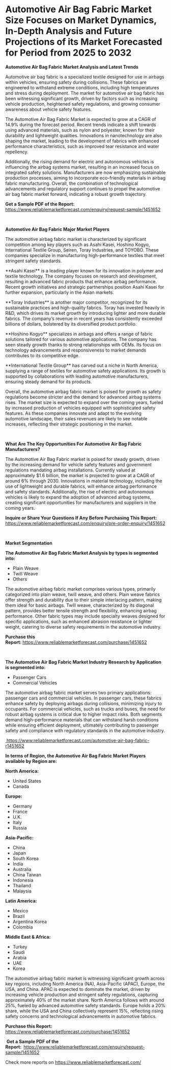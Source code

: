 <p><h1>Automotive Air Bag Fabric Market Size Focuses on Market Dynamics, In-Depth Analysis and Future Projections of its Market Forecasted for Period from 2025 to 2032</h1></p><p><strong>Automotive Air Bag Fabric Market Analysis and Latest Trends</strong></p>
<p><p>Automotive air bag fabric is a specialized textile designed for use in airbags within vehicles, ensuring safety during collisions. These fabrics are engineered to withstand extreme conditions, including high temperatures and stress during deployment. The market for automotive air bag fabric has been witnessing significant growth, driven by factors such as increasing vehicle production, heightened safety regulations, and growing consumer awareness about vehicle safety features.</p><p>The Automotive Air Bag Fabric Market is expected to grow at a CAGR of 14.9% during the forecast period. Recent trends indicate a shift towards using advanced materials, such as nylon and polyester, known for their durability and lightweight qualities. Innovations in nanotechnology are also shaping the market, leading to the development of fabrics with enhanced performance characteristics, such as improved tear resistance and water repellency.</p><p>Additionally, the rising demand for electric and autonomous vehicles is influencing the airbag systems market, resulting in an increased focus on integrated safety solutions. Manufacturers are now emphasizing sustainable production processes, aiming to incorporate eco-friendly materials in airbag fabric manufacturing. Overall, the combination of technological advancements and regulatory support continues to propel the automotive air bag fabric market forward, indicating a robust growth trajectory.</p></p>
<p><strong>Get a Sample PDF of the Report:&nbsp;</strong> <a href="https://www.reliablemarketforecast.com/enquiry/request-sample/1451652?utm_campaign=3458&utm_medium=2&utm_source=Github&utm_content=ia&utm_term=30032025&utm_id=automotive-air-bag-fabric">https://www.reliablemarketforecast.com/enquiry/request-sample/1451652</a></p>
<p>&nbsp;</p>
<p><strong>Automotive Air Bag Fabric Major Market Players</strong></p>
<p><p>The automotive airbag fabric market is characterized by significant competition among key players such as Asahi Kasei, Hoshino Kogyo, International Textile Group, Seiren, Toray Industries, and TOYOBO. These companies specialize in manufacturing high-performance textiles that meet stringent safety standards.</p><p>**Asahi Kasei** is a leading player known for its innovation in polymer and textile technology. The company focuses on research and development, resulting in advanced fabric products that enhance airbag performance. Recent growth initiatives and strategic partnerships position Asahi Kasei for further expansion, particularly in the Asian markets.</p><p>**Toray Industries** is another major competitor, recognized for its sustainable practices and high-quality fabrics. Toray has invested heavily in R&D, which drives its market growth by introducing lighter and more durable fabrics. The company’s revenue in recent years has consistently exceeded billions of dollars, bolstered by its diversified product portfolio.</p><p>**Hoshino Kogyo** specializes in airbags and offers a range of fabric solutions tailored for various automotive applications. The company has seen steady growth thanks to strong relationships with OEMs. Its focus on technology advancements and responsiveness to market demands contributes to its competitive edge.</p><p>**International Textile Group** has carved out a niche in North America, supplying a range of textiles for automotive safety applications. Its growth is supported by collaborations with leading automotive manufacturers, ensuring steady demand for its products.</p><p>Overall, the automotive airbag fabric market is poised for growth as safety regulations become stricter and the demand for advanced airbag systems rises. The market size is expected to expand over the coming years, fueled by increased production of vehicles equipped with sophisticated safety features. As these companies innovate and adapt to the evolving automotive landscape, their sales revenues are likely to see notable increases, reflecting their strategic positioning in the market.</p></p>
<p>&nbsp;</p>
<p><strong>What Are The Key Opportunities For Automotive Air Bag Fabric Manufacturers?</strong></p>
<p><p>The Automotive Air Bag Fabric market is poised for steady growth, driven by the increasing demand for vehicle safety features and government regulations mandating airbag installations. Currently valued at approximately $1.6 billion, the market is projected to grow at a CAGR of around 6% through 2030. Innovations in material technology, including the use of lightweight and durable fabrics, will enhance airbag performance and safety standards. Additionally, the rise of electric and autonomous vehicles is likely to expand the adoption of advanced airbag systems, creating significant opportunities for manufacturers and suppliers in the coming years.</p></p>
<p><strong>Inquire or Share Your Questions If Any Before Purchasing This Report:</strong> <a href="https://www.reliablemarketforecast.com/enquiry/pre-order-enquiry/1451652?utm_campaign=3458&utm_medium=2&utm_source=Github&utm_content=ia&utm_term=30032025&utm_id=automotive-air-bag-fabric">https://www.reliablemarketforecast.com/enquiry/pre-order-enquiry/1451652</a></p>
<p>&nbsp;</p>
<p><strong>Market Segmentation</strong></p>
<p><strong>The Automotive Air Bag Fabric Market Analysis by types is segmented into:</strong></p>
<p><ul><li>Plain Weave</li><li>Twill Weave</li><li>Others</li></ul></p>
<p><p>The automotive airbag fabric market comprises various types, primarily categorized into plain weave, twill weave, and others. Plain weave fabrics offer strength and durability due to their simple interlacing pattern, making them ideal for basic airbags. Twill weave, characterized by its diagonal pattern, provides better tensile strength and flexibility, enhancing airbag performance. Other fabric types may include specialty weaves designed for specific applications, such as enhanced abrasion resistance or lighter weight, catering to diverse safety requirements in the automotive industry.</p></p>
<p><strong>Purchase this Report:&nbsp;</strong><a href="https://www.reliablemarketforecast.com/purchase/1451652?utm_campaign=3458&utm_medium=2&utm_source=Github&utm_content=ia&utm_term=30032025&utm_id=automotive-air-bag-fabric">https://www.reliablemarketforecast.com/purchase/1451652</a></p>
<p>&nbsp;</p>
<p><strong>The Automotive Air Bag Fabric Market Industry Research by Application is segmented into:</strong></p>
<p><ul><li>Passenger Cars</li><li>Commercial Vehicles</li></ul></p>
<p><p>The automotive airbag fabric market serves two primary applications: passenger cars and commercial vehicles. In passenger cars, these fabrics enhance safety by deploying airbags during collisions, minimizing injury to occupants. For commercial vehicles, such as trucks and buses, the need for robust airbag systems is critical due to higher impact risks. Both segments demand high-performance materials that can withstand harsh conditions while ensuring efficient deployment, ultimately contributing to passenger safety and compliance with regulatory standards in the automotive industry.</p></p>
<p><a href="https://www.reliablemarketforecast.com/automotive-air-bag-fabric-r1451652?utm_campaign=3458&utm_medium=2&utm_source=Github&utm_content=ia&utm_term=30032025&utm_id=automotive-air-bag-fabric">&nbsp;https://www.reliablemarketforecast.com/automotive-air-bag-fabric-r1451652</a></p>
<p><strong>In terms of Region, the Automotive Air Bag Fabric Market Players available by Region are:</strong></p>
<p>
    <p> <strong> North America: </strong>
        <ul>
            <li>United States</li>
            <li>Canada</li>
        </ul>
        </p> 
    <p> <strong> Europe: </strong>
        <ul>
            <li>Germany</li>
            <li>France</li>
            <li>U.K.</li>
            <li>Italy</li>
            <li>Russia</li>
        </ul>
        </p> 
    <p> <strong> Asia-Pacific: </strong>
        <ul>
            <li>China</li>
            <li>Japan</li>
            <li>South Korea</li>
            <li>India</li>
            <li>Australia</li>
            <li>China Taiwan</li>
            <li>Indonesia</li>
            <li>Thailand</li>
            <li>Malaysia</li>
        </ul>
        </p> 
    <p> <strong> Latin America: </strong>
        <ul>
            <li>Mexico</li>
            <li>Brazil</li>
            <li>Argentina Korea</li>
            <li>Colombia</li>
        </ul>
        </p> 
    <p> <strong> Middle East & Africa: </strong>
        <ul>
            <li>Turkey</li>
            <li>Saudi</li>
            <li>Arabia</li>
            <li>UAE</li>
            <li>Korea</li>
        </ul>
    </p>
    </p>
<p><p>The automotive airbag fabric market is witnessing significant growth across key regions, including North America (NA), Asia-Pacific (APAC), Europe, the USA, and China. APAC is expected to dominate the market, driven by increasing vehicle production and stringent safety regulations, capturing approximately 40% of the market share. North America follows with around 25%, fueled by advanced automotive safety standards. Europe holds a 20% share, while the USA and China collectively represent 15%, reflecting rising safety concerns and technological advancements in automotive fabrics.</p></p>
<p><strong>Purchase this Report: </strong><a href="https://www.reliablemarketforecast.com/purchase/1451652?utm_campaign=3458&utm_medium=2&utm_source=Github&utm_content=ia&utm_term=30032025&utm_id=automotive-air-bag-fabric">https://www.reliablemarketforecast.com/purchase/1451652</a></p>
<p>&nbsp;<strong>Get a Sample PDF of the Report:&nbsp;&nbsp;</strong><a href="https://www.reliablemarketforecast.com/enquiry/request-sample/1451652?utm_campaign=3458&utm_medium=2&utm_source=Github&utm_content=ia&utm_term=30032025&utm_id=automotive-air-bag-fabric">https://www.reliablemarketforecast.com/enquiry/request-sample/1451652</a></p>
<p><strong></strong></p>
<p>Check more reports on <a href="https://www.reliablemarketforecast.com/?utm_campaign=3458&utm_medium=2&utm_source=Github&utm_content=ia&utm_term=30032025&utm_id=automotive-air-bag-fabric">https://www.reliablemarketforecast.com/</a></p>